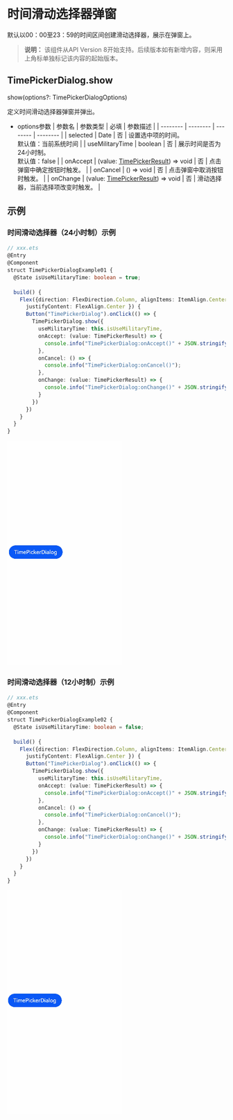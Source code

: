 # 时间滑动选择器弹窗

默认以00：00至23：59的时间区间创建滑动选择器，展示在弹窗上。

>  **说明：**
> 该组件从API Version 8开始支持。后续版本如有新增内容，则采用上角标单独标记该内容的起始版本。

## TimePickerDialog.show

show(options?: TimePickerDialogOptions)

定义时间滑动选择器弹窗并弹出。

- options参数
  | 参数名 | 参数类型 | 必填 | 参数描述 |
  | -------- | -------- | -------- | -------- |
  | selected | Date | 否 | 设置选中项的时间。<br/>默认值：当前系统时间 |
  | useMilitaryTime | boolean | 否 | 展示时间是否为24小时制。<br/>默认值：false |
  | onAccept | (value: [TimePickerResult](ts-basic-components-timepicker.md#TimePickerResult对象说明)) => void | 否 | 点击弹窗中确定按钮时触发。 |
  | onCancel | () => void | 否 | 点击弹窗中取消按钮时触发。 |
  | onChange | (value: [TimePickerResult](ts-basic-components-timepicker.md#TimePickerResult对象说明)) => void | 否 | 滑动选择器，当前选择项改变时触发。 |

## 示例

### 时间滑动选择器（24小时制）示例
```ts
// xxx.ets
@Entry
@Component
struct TimePickerDialogExample01 {
  @State isUseMilitaryTime: boolean = true;

  build() {
    Flex({direction: FlexDirection.Column, alignItems: ItemAlign.Center,
      justifyContent: FlexAlign.Center }) {
      Button("TimePickerDialog").onClick(() => {
        TimePickerDialog.show({
          useMilitaryTime: this.isUseMilitaryTime,
          onAccept: (value: TimePickerResult) => {
            console.info("TimePickerDialog:onAccept()" + JSON.stringify(value));
          },
          onCancel: () => {
            console.info("TimePickerDialog:onCancel()");
          },
          onChange: (value: TimePickerResult) => {
            console.info("TimePickerDialog:onChange()" + JSON.stringify(value));
          }
        })
      })
    }
  }
}
```
  ![zh-cn_image_0000001118642010](figures/zh-cn_image_0000001118642010.gif)  

### 时间滑动选择器（12小时制）示例

```ts
// xxx.ets
@Entry
@Component
struct TimePickerDialogExample02 {
  @State isUseMilitaryTime: boolean = false;

  build() {
    Flex({direction: FlexDirection.Column, alignItems: ItemAlign.Center,
      justifyContent: FlexAlign.Center }) {
      Button("TimePickerDialog").onClick(() => {
        TimePickerDialog.show({
          useMilitaryTime: this.isUseMilitaryTime,
          onAccept: (value: TimePickerResult) => {
            console.info("TimePickerDialog:onAccept()" + JSON.stringify(value));
          },
          onCancel: () => {
            console.info("TimePickerDialog:onCancel()");
          },
          onChange: (value: TimePickerResult) => {
            console.info("TimePickerDialog:onChange()" + JSON.stringify(value));
          }
        })
      })
    }
  }
}
```

 ![zh-cn_image_0000001118642020](figures/zh-cn_image_0000001118642020.gif)  